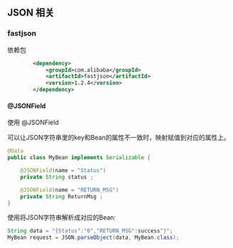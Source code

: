 
## JSON 相关


### fastjson 

依赖包

```xml
        <dependency>
            <groupId>com.alibaba</groupId>
            <artifactId>fastjson</artifactId>
            <version>1.2.4</version>
        </dependency>
```

#### @JSONField

使用 @JSONField

可以让JSON字符串里的key和Bean的属性不一致时，映射赋值到对应的属性上。

```java
@Data
public class MyBean implements Serializable {

    @JSONField(name = "Status")
    private String status ;

    @JSONField(name = "RETURN_MSG")
    private String ReturnMsg ;
}
```

使用将JSON字符串解析成对应的Bean:

```java
String data = "{Status":"0","RETURN_MSG":success"}";
MyBean request = JSON.parseObject(data, MyBean.class);
```